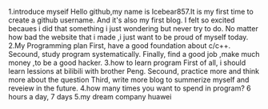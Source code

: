 1.introduce myseif
Hello github,my name is Icebear857.It is my first time to create a github username. 
And it's also my first blog. I felt so excited becaues i did that something i just wondering but never try to do.
No matter how bad the website that i made ,i just want to be proud of myself today. 
2.My Programming plan 
First,  have a good foundation about c/c++.
Secound, study program systematically. 
Finally, find a good job ,make much money ,to be a good hacker.
3.how to learn program
First of all, i should learn lessions at bilibili with brother Peng.
Secound, practice more and think more about the question
Third, write more blog to summerize myself and reveiew in the future.
4.how many times  you want to spend in program? 
6 hours a day, 7 days
5.my dream company
huawei
